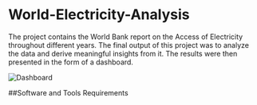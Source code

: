# World-Electricity-Analysis
The project contains the World Bank report on the Access of Electricity throughout different years. The final output of this project was to analyze the data and derive meaningful insights from it. 
The results were then presented in the form of a dashboard.

![Dashboard](https://github.com/Prince-Kumar-98/World-Electricity-Analysis/assets/138597778/227c2988-94c1-46fe-ac11-53f00b752766)

##Software and Tools Requirements


